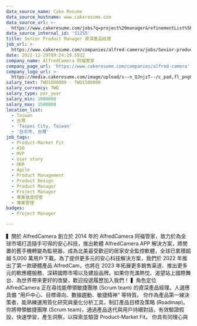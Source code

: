 ```yaml
---
data_source_name: Cake Resume
data_source_hostname: www.cakeresume.com
data_source_url: >-
  https://www.cakeresume.com/jobs?q=project%20manager&refinementList%5Blang_name%5D%5B0%5D=English&refinementList%5Bsalary_type%5D=per_year&range%5Bsalary_range%5D%5Bmin%5D=1000000&page=2
data_source_internal_id: '51255'
title: Senior Product Manager 資深產品經理
job_url: >-
  https://www.cakeresume.com/companies/alfred-camera/jobs/Senior-product-manager-1
date: 2022-12-29T09:24:29.591Z
company_name: AlfredCamera 阿福管家
company_page_url: 'https://www.cakeresume.com/companies/alfred-camera'
company_logo_url: >-
  https://media.cakeresume.com/image/upload/s--n_QJnjzT--/c_pad,fl_png8,h_200,w_200/v1554089402/cppg0al2quvgccj8j6py.png
salary_text: TWD1000000 - TWD1500000
salary_currency: TWD
salary_type: per_year
salary_min: 1000000
salary_max: 1500000
location_list:
  - Taiwan
  - 台灣
  - 'Taipei City, Taiwan'
  - '台北市, 台灣'
job_tags:
  - Product-Market Fit
  - ASO
  - MVP
  - User story
  - OKR
  - Agile
  - Product Management
  - Product Design
  - Product Manager
  - Project Manager
  - 專案進度控管
  - 專案管理
badges:
  - Project Manager

---
```


▍關於 AlfredCamera 創立於 2014 年的 AlfredCamera 阿福管家，致力於為全球市場打造隨手可得的安心科技，推出軟體 AlfredCamera APP 解決方案，將閒置的舊手機轉變為監視器，成為北美最受歡迎的居家安全監控軟體，全球已累積超越 5,000 萬用戶下載。為了提供更多元的安心科技解決方案，我們於 2022 年推出了第一款硬體產品 AlfredCam，也將在 2023 年拓展更多銷售渠道、推出更多元的軟應體服務、深耕國際市場以及建設品牌。如果你充滿熱忱、渴望站上國際舞台、為世界帶來更好的改變，歡迎投遞履歷加入我們！ ▍角色定位 AlfredCamera 正在尋找能帶領敏捷團隊 (Scrum team) 的資深產品經理。人選應具備 “用戶中心、目標導向、數據趨動、敏捷精神” 等特質。 你作為產品第一線決策者，能熟練運用質化研究與量化分析工具，制訂產品目標及策略 (Roadmap)。 你將帶領敏捷團隊 (Scrum team)，通過產品迭代與用戶持續對話，有效驗證假設，快速學習，產生洞察，以探索並驗證 Product-Market Fit。 你具有同理心與